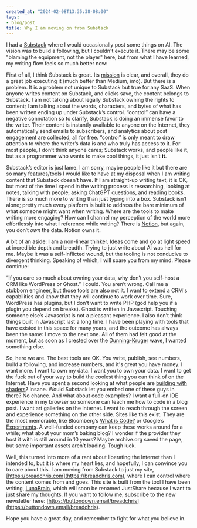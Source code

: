 ```yaml
---
created_at: "2024-02-08T13:35:38-08:00"
tags:
- blog/post
title: Why I am moving on from Substack
---
```


I had a [Substack](https://bytesizedai.substack.com/) where I would occasionally post some things on AI. The vision was to build a following, but I couldn't execute it. There may be some "blaming the equipment, not the player" here, but from what I have learned, my writing flow feels so much better now:

First of all, I think Substack is great. Its [mission](https://substack.com/about) is clear, and overall, they do a great job executing it (much better than Medium, imo). But there is a problem. It is a problem not unique to Substack but true for any SaaS. When anyone writes content on Substack, and clicks save, the content belongs to Substack. I am not talking about legally Substack owning the rights to content; I am talking about the words, characters, and bytes of what has been written ending up under Substack’s control. “control” can have a negative connotation so to clarify, Substack is doing an immense favor to the writer. Their content is instantly available to anyone on the Internet, they automatically send emails to subscribers, and analytics about post engagement are collected, all for free. “control” is only meant to draw attention to where the writer’s data is and who truly has access to it. For most people, I don’t think anyone cares; Substack works, and people like it, but as a programmer who wants to make cool things, it just isn’t **it**.

Substack’s editor is just lame. I am sorry, maybe people like it but there are so many features/tools I would like to have at my disposal when I am writing content that Substack doesn’t have. If I am straight-up writing text, it is OK, but most of the time I spend in the writing process is researching, looking at notes, talking with people, asking ChatGPT questions, and reading books. There is so much more to writing than just typing into a box. Substack isn’t alone; pretty much every platform is built to address the bare minimum of what someone might want when writing. Where are the tools to make writing more engaging? How can I channel my perception of the world more effortlessly into what I reference while writing? There is [Notion](https://www.notion.so/), but again, you don’t _own_ the data. Notion owns it.

A bit of an aside: I am a non-linear thinker. Ideas come and go at light speed at incredible depth and breadth. Trying to just write about AI was hell for me. Maybe it was a self-inflicted wound, but the tooling is not conducive to divergent thinking. Speaking of which, I will spare you from my mind. Please continue:

“If you care so much about owning your data, why don’t you self-host a CRM like WordPress or Ghost.” I could. You aren’t wrong. Call me a stubborn engineer, but those tools are also not **it**. I want to extend a CRM's capabilities and know that they will continue to work over time. Sure, WordPress has plugins, but I don’t want to write PHP (god help you if a plugin you depend on breaks). Ghost is written in Javascript. Touching someone else’s Javascript is not a pleasant experience. I also don’t think things built in Javascript last a long time. I have been playing with tools that have existed in this space for many years, and the outcome has always been the same: I move to the next one. All of them had felt good at the moment, but as soon as I crested over the [Dunning-Kruger](https://en.wikipedia.org/wiki/Dunning%E2%80%93Kruger_effect) wave, I wanted something else.

So, here we are. The best tools are OK. You write, publish, see numbers, build a following, and increase numbers, and it's great you have money. I want more. I want to own my data. I want you to own your data. I want to get the fuck out of your way to build the coolest thing you can think of on the Internet. Have you spent a second looking at what people are [building with shaders](https://www.shadertoy.com/)? Insane. Would Substack let you embed one of these guys in there? No chance. And what about code examples? I want a full-on IDE experience in my browser so someone can teach me how to code in a blog post. I want art galleries on the Internet. I want to reach through the screen and experience something on the other side. Sites like this exist. They are the most memorable, like Bloomberg’s [What is Code?](https://www.bloomberg.com/graphics/2015-paul-ford-what-is-code/) or Google’s [Experiments](https://experiments.withgoogle.com/). A well-funded company can keep these works around for a while; what about your mom’s baking blog? I wonder if the provider they host it with is still around in 10 years? Maybe archive.org saved the page, but some important assets aren’t loading. Tough luck.

Well, this turned into more of a rant about liberating the Internet than I intended to, but it is where my heart lies, and hopefully, I can convince you to care about this. I am moving from Substack to just my site, [https://breadchris.com](https://breadchris.com), where I can control where the content comes from and goes. This site is built from the tool I have been writing, [LunaBrain](https://github.com/lunabrain-ai/lunabrain), which will soon be renamed JustShare because I want to just share my thoughts. If you want to follow me, subscribe to the new newsletter here: [https://buttondown.email/breadchris](https://buttondown.email/breadchris).

Hope you have a great day, and remember to fight for what you believe in.